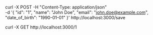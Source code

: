 

curl -X POST -H "Content-Type: application/json" \
-d '{
"id": "1",
"name": "John Doe",
"email": "john.doe@example.com",
"date_of_birth": "1990-01-01"
}' http://localhost:3000/save


curl -X GET http://localhost:3000/1